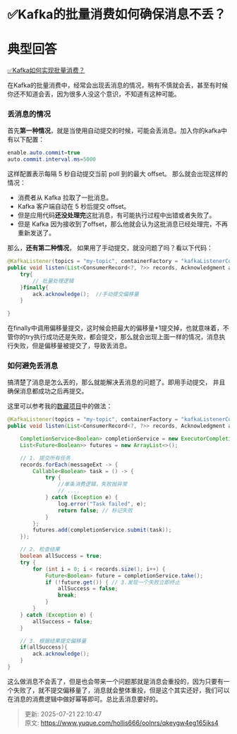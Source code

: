 # ✅Kafka的批量消费如何确保消息不丢？

# 典型回答


[✅Kafka如何实现批量消费？](https://www.yuque.com/hollis666/oolnrs/fy0p2ctryn63tf0g)



在Kafka的批量消费中，经常会出现丢消息的情况，稍有不慎就会丢，甚至有时候你还不知道会丢，因为很多人没这个意识，不知道有这种可能。



### 丢消息的情况


首先**第一种情况**，就是当使用自动提交的时候，可能会丢消息。加入你的kafka中有以下配置：



```java
enable.auto.commit=true
auto.commit.interval.ms=5000
```

 

这样配置表示每隔 5 秒自动提交当前 poll 到的最大 offset。 那么就会出现这样的情况：



+ 消费者从 Kafka 拉取了一批消息。
+ Kafka 客户端自动在 5 秒后提交 offset。
+ 但是应用代码**还没处理完**这批消息，有可能执行过程中出错或者失败了。
+ 但是 Kafka 因为接收到了offset，那么他就会认为这批消息已经处理完，不再重新发送了。



那么，**还有第二种情况**， 如果用了手动提交，就没问题了吗？看以下代码：



```java
@KafkaListener(topics = "my-topic", containerFactory = "kafkaListenerContainerFactory")
public void listen(List<ConsumerRecord<?, ?>> records, Acknowledgment ack) {
    try{
        // 批量处理逻辑
    }finally{
        ack.acknowledge();  //手动提交偏移量
    }
    
}
```



在finally中调用偏移量提交，这时候会把最大的偏移量+1提交掉，也就意味着，不管你的try执行成功还是失败，都会提交，那么就会出现上面一样的情况，消息执行失败，但是偏移量被提交了，导致丢消息。



### 如何避免丢消息


搞清楚了消息是怎么丢的，那么就能解决丢消息的问题了。即用手动提交， 并且确保消息都成功之后再提交。



这里可以参考我的[数藏项目](https://www.yuque.com/hollis666/oolnrs/dgolk0cckpb94sia)中的做法：



```java
@KafkaListener(topics = "my-topic", containerFactory = "kafkaListenerContainerFactory")
public void listen(List<ConsumerRecord<?, ?>> records, Acknowledgment ack) {

    CompletionService<Boolean> completionService = new ExecutorCompletionService<>(executor);
    List<Future<Boolean>> futures = new ArrayList<>();

    // 1. 提交所有任务
    records.forEach(messageExt -> {
        Callable<Boolean> task = () -> {
            try {
                //单条消费逻辑，失败抛异常
                // ....
            } catch (Exception e) {
                log.error("Task failed", e);
                return false; // 标记失败
            }
        };
        futures.add(completionService.submit(task));
    });

    // 2. 检查结果
    boolean allSuccess = true;
    try {
        for (int i = 0; i < records.size(); i++) {
            Future<Boolean> future = completionService.take();
            if (!future.get()) { // 3.发现一个失败立即终止
                allSuccess = false;
                break;
            }
        }
    } catch (Exception e) {
        allSuccess = false;
    }

    // 3. 根据结果提交偏移量
    if(allSuccess){
        ack.acknowledge();
    }
}
```



这么做消息不会丢了，但是也会带来一个问题那就是消息会重投的，因为只要有一个失败了，就不提交偏移量了，消息就会整体重投，但是这个其实还好，我们可以在消息的消费逻辑中做好幂等即可。总比丢消息要好的。



> 更新: 2025-07-21 22:10:47  
> 原文: <https://www.yuque.com/hollis666/oolnrs/qkeygw4eg165iks4>